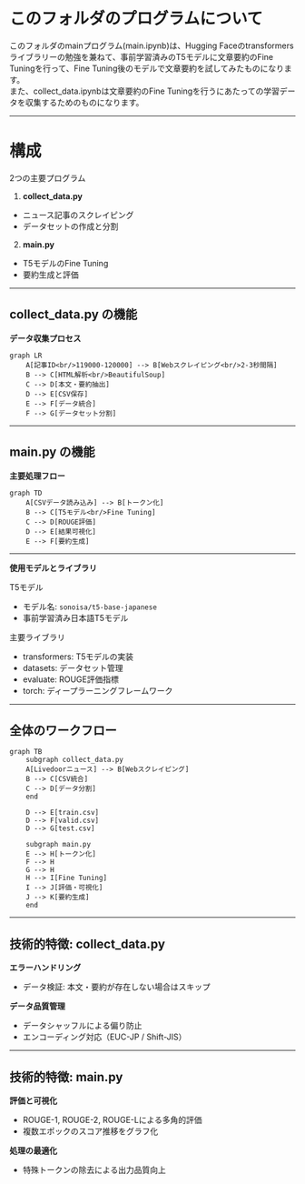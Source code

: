 # このフォルダのプログラムについて

このフォルダのmainプログラム(main.ipynb)は、Hugging Faceのtransformersライブラリーの勉強を兼ねて、事前学習済みのT5モデルに文章要約のFine Tuningを行って、Fine Tuning後のモデルで文章要約を試してみたものになります。<br>
また、collect_data.ipynbは文章要約のFine Tuningを行うにあたっての学習データを収集するためのものになります。


---

# 構成

2つの主要プログラム

1. **collect_data.py**
- ニュース記事のスクレイピング
- データセットの作成と分割

2. **main.py**
- T5モデルのFine Tuning
- 要約生成と評価

---

## collect_data.py の機能

**データ収集プロセス**

```mermaid
graph LR
    A[記事ID<br/>119000-120000] --> B[Webスクレイピング<br/>2-3秒間隔]
    B --> C[HTML解析<br/>BeautifulSoup]
    C --> D[本文・要約抽出]
    D --> E[CSV保存]
    E --> F[データ統合]
    F --> G[データセット分割]
```

---

## main.py の機能

**主要処理フロー**

```mermaid
graph TD
    A[CSVデータ読み込み] --> B[トークン化]
    B --> C[T5モデル<br/>Fine Tuning]
    C --> D[ROUGE評価]
    D --> E[結果可視化]
    E --> F[要約生成]
```

---

**使用モデルとライブラリ**

T5モデル
- モデル名: `sonoisa/t5-base-japanese`
- 事前学習済み日本語T5モデル

主要ライブラリ
- transformers: T5モデルの実装
- datasets: データセット管理
- evaluate: ROUGE評価指標
- torch: ディープラーニングフレームワーク

---

## 全体のワークフロー

```mermaid
graph TB
    subgraph collect_data.py
    A[Livedoorニュース] --> B[Webスクレイピング]
    B --> C[CSV統合]
    C --> D[データ分割]
    end
    
    D --> E[train.csv]
    D --> F[valid.csv]
    D --> G[test.csv]
    
    subgraph main.py
    E --> H[トークン化]
    F --> H
    G --> H
    H --> I[Fine Tuning]
    I --> J[評価・可視化]
    J --> K[要約生成]
    end
```

---

## 技術的特徴: collect_data.py

**エラーハンドリング**
- データ検証: 本文・要約が存在しない場合はスキップ

**データ品質管理**
- データシャッフルによる偏り防止
- エンコーディング対応（EUC-JP / Shift-JIS）

---

## 技術的特徴: main.py

**評価と可視化**
- ROUGE-1, ROUGE-2, ROUGE-Lによる多角的評価
- 複数エポックのスコア推移をグラフ化

**処理の最適化**
- 特殊トークンの除去による出力品質向上
